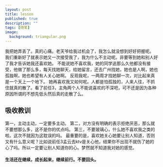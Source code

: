 ```yaml
---
layout: post
title: lesson
published: true
description: ""
tags: [随笔]
image:
  background: triangular.png
---
```


我把她弄丢了。真的心痛。老天爷给我过机会了，我怎么就没想到好好把握呢。
我们重新好了就表示她又一次接受我了，我为什么不主动呢。非要等到她和别人好了我才告诉她我还喜欢她。
不能说她不喜欢我，她的同学追那么久他都没有接受，他做了那么多，每天找她聊天，给她留言，还去广州找她，她也是人啊，她也孤独啊，她也希望有人关心她啊。
反观我呢，一两周才找她聊一次，对比起来真是一个天上一个地下。
她再喜欢我又如何呢。人都是怕孤独的，人来人往，不抓住就真的散了。看了前任3，主角两个人不能说喜欢的不深吧，可不还是因为各种原因所谓的不想先低头然后真的走散了么。
## 吸收教训
第一，主动主动，一定要多主动。
第二，对方没有明确的表示拒绝厌恶，那么就不要想那么多，这不是你的优点吗。
第三，不要玻璃心，什么她不喜欢我之类的啦。这次不就因为这耽误的吗。
最重要的是，喜欢她关心她要让别人知道，否则又有什么意义呢？比如说前任3孟云去ktv是关心他，结果你不出现不就伤了她的心了吗。所以一定要让别人知道你的心。梦然就不知道我对她的感觉。

#### 生活还在继续，成长起来，继续前行。不要回头。
